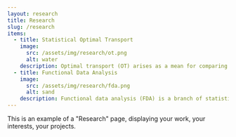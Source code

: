 ```yaml
---
layout: research
title: Research
slug: /research
items:
  - title: Statistical Optimal Transport
    image:
      src: /assets/img/research/ot.png
      alt: water
    description: Optimal transport (OT) arises as a mean for comparing probability measures. It endows the space of probability measures with a peculiar geometrical structure, paving the way for its application in statistics, machine learning, and applied mathematics.
  - title: Functional Data Analysis
    image:
      src: /assets/img/research/fda.png
      alt: sand
    description: Functional data analysis (FDA) is a branch of statistics that analyses data providing information about curves, surfaces or anything else varying over a continuum. In its most general form, under an FDA framework, each sample element of functional data is considered to be a random function.
---
```


This is an example of a "Research" page, displaying your work, your interests, your projects.
<br />
<br />
